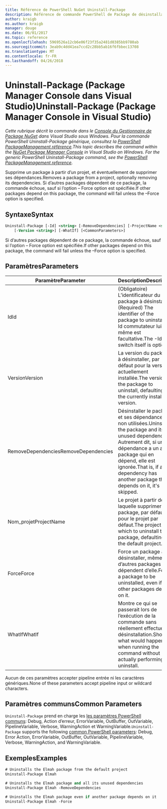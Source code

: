 ```yaml
---
title: Référence de PowerShell NuGet Uninstall-Package
description: Référence de commande PowerShell de Package de désinstallation de la Console du Gestionnaire de Package NuGet dans Visual Studio.
author: kraigb
ms.author: kraigb
manager: douge
ms.date: 06/01/2017
ms.topic: reference
ms.openlocfilehash: 5969526a12cb6e06f23f35a2481d0385bb9780ab
ms.sourcegitcommit: 3eab9c4dd41ea7ccd2c28bb5ab16f6fbbec13708
ms.translationtype: MT
ms.contentlocale: fr-FR
ms.lasthandoff: 04/26/2018
---
```

# <a name="uninstall-package-package-manager-console-in-visual-studio"></a><span data-ttu-id="ed690-103">Uninstall-Package (Package Manager Console dans Visual Studio)</span><span class="sxs-lookup"><span data-stu-id="ed690-103">Uninstall-Package (Package Manager Console in Visual Studio)</span></span>

<span data-ttu-id="ed690-104">*Cette rubrique décrit la commande dans le [Console du Gestionnaire de Package NuGet](package-manager-console.md) dans Visual Studio sous Windows. Pour la commande PowerShell Uninstall-Package générique, consultez la [PowerShell PackageManagement référence](/powershell/module/packagemanagement/?view=powershell-6).*</span><span class="sxs-lookup"><span data-stu-id="ed690-104">*This topic describes the command within the [NuGet Package Manager Console](package-manager-console.md) in Visual Studio on Windows. For the generic PowerShell Uninstall-Package command, see the [PowerShell PackageManagement reference](/powershell/module/packagemanagement/?view=powershell-6).*</span></span>

<span data-ttu-id="ed690-105">Supprime un package à partir d’un projet, et éventuellement de supprimer ses dépendances.</span><span class="sxs-lookup"><span data-stu-id="ed690-105">Removes a package from a project, optionally removing its dependencies.</span></span> <span data-ttu-id="ed690-106">Si d’autres packages dépendent de ce package, la commande échoue, sauf si l’option – Force option est spécifiée.</span><span class="sxs-lookup"><span data-stu-id="ed690-106">If other packages depend on this package, the command will fail unless the –Force option is specified.</span></span>

## <a name="syntax"></a><span data-ttu-id="ed690-107">Syntaxe</span><span class="sxs-lookup"><span data-stu-id="ed690-107">Syntax</span></span>

```ps
Uninstall-Package [-Id] <string> [-RemoveDependencies] [-ProjectName <string>] [-Force]
    [-Version <string>] [-WhatIf] [<CommonParameters>]
```

<span data-ttu-id="ed690-108">Si d’autres packages dépendent de ce package, la commande échoue, sauf si l’option – Force option est spécifiée.</span><span class="sxs-lookup"><span data-stu-id="ed690-108">If other packages depend on this package, the command will fail unless the –Force option is specified.</span></span>

## <a name="parameters"></a><span data-ttu-id="ed690-109">Paramètres</span><span class="sxs-lookup"><span data-stu-id="ed690-109">Parameters</span></span>

| <span data-ttu-id="ed690-110">Paramètre</span><span class="sxs-lookup"><span data-stu-id="ed690-110">Parameter</span></span> | <span data-ttu-id="ed690-111">Description</span><span class="sxs-lookup"><span data-stu-id="ed690-111">Description</span></span> |
| --- | --- |
| <span data-ttu-id="ed690-112">Id</span><span class="sxs-lookup"><span data-stu-id="ed690-112">Id</span></span> | <span data-ttu-id="ed690-113">(Obligatoire) L’identificateur du package à désinstaller.</span><span class="sxs-lookup"><span data-stu-id="ed690-113">(Required) The identifier of the package to uninstall.</span></span> <span data-ttu-id="ed690-114">-Id commutateur lui-même est facultative.</span><span class="sxs-lookup"><span data-stu-id="ed690-114">The -Id switch itself is optional.</span></span> |
| <span data-ttu-id="ed690-115">Version</span><span class="sxs-lookup"><span data-stu-id="ed690-115">Version</span></span> | <span data-ttu-id="ed690-116">La version du package à désinstaller, par défaut pour la version actuellement installée.</span><span class="sxs-lookup"><span data-stu-id="ed690-116">The version of the package to uninstall, defaulting to the currently installed version.</span></span> |
| <span data-ttu-id="ed690-117">RemoveDependencies</span><span class="sxs-lookup"><span data-stu-id="ed690-117">RemoveDependencies</span></span> | <span data-ttu-id="ed690-118">Désinstaller le package et ses dépendances non utilisées.</span><span class="sxs-lookup"><span data-stu-id="ed690-118">Uninstall the package and its unused dependencies.</span></span> <span data-ttu-id="ed690-119">Autrement dit, si une dépendance a un autre package qui en dépend, elle est ignorée.</span><span class="sxs-lookup"><span data-stu-id="ed690-119">That is, if any dependency has another package that depends on it, it's skipped.</span></span> |
| <span data-ttu-id="ed690-120">Nom_projet</span><span class="sxs-lookup"><span data-stu-id="ed690-120">ProjectName</span></span> | <span data-ttu-id="ed690-121">Le projet à partir de laquelle supprimer le package, par défaut pour le projet par défaut.</span><span class="sxs-lookup"><span data-stu-id="ed690-121">The project from which to uninstall the package, defaulting to the default project.</span></span> |
| <span data-ttu-id="ed690-122">Force</span><span class="sxs-lookup"><span data-stu-id="ed690-122">Force</span></span> | <span data-ttu-id="ed690-123">Force un package à désinstaller, même si d’autres packages dépendent d’elle.</span><span class="sxs-lookup"><span data-stu-id="ed690-123">Forces a package to be uninstalled, even if other packages depend on it.</span></span> |
| <span data-ttu-id="ed690-124">WhatIf</span><span class="sxs-lookup"><span data-stu-id="ed690-124">WhatIf</span></span> | <span data-ttu-id="ed690-125">Montre ce qui se passerait lors de l’exécution de la commande sans réellement effectuer la désinstallation.</span><span class="sxs-lookup"><span data-stu-id="ed690-125">Shows what would happen when running the command without actually performing the uninstall.</span></span> |

<span data-ttu-id="ed690-126">Aucun de ces paramètres accepter pipeline entrée ni les caractères génériques.</span><span class="sxs-lookup"><span data-stu-id="ed690-126">None of these parameters accept pipeline input or wildcard characters.</span></span>

## <a name="common-parameters"></a><span data-ttu-id="ed690-127">Paramètres communs</span><span class="sxs-lookup"><span data-stu-id="ed690-127">Common Parameters</span></span>

<span data-ttu-id="ed690-128">`Uninstall-Package` prend en charge les [les paramètres PowerShell communs](http://go.microsoft.com/fwlink/?LinkID=113216): Debug, Action d’erreur, ErrorVariable, OutBuffer, OutVariable, PipelineVariable, Verbose, WarningAction et WarningVariable.</span><span class="sxs-lookup"><span data-stu-id="ed690-128">`Uninstall-Package` supports the following [common PowerShell parameters](http://go.microsoft.com/fwlink/?LinkID=113216): Debug, Error Action, ErrorVariable, OutBuffer, OutVariable, PipelineVariable, Verbose, WarningAction, and WarningVariable.</span></span>

## <a name="examples"></a><span data-ttu-id="ed690-129">Exemples</span><span class="sxs-lookup"><span data-stu-id="ed690-129">Examples</span></span>

```ps
# Uninstalls the Elmah package from the default project
Uninstall-Package Elmah

# Uninstalls the Elmah package and all its unused dependencies
Uninstall-Package Elmah -RemoveDependencies 

# Uninstalls the Elmah package even if another package depends on it
Uninstall-Package Elmah -Force
```
